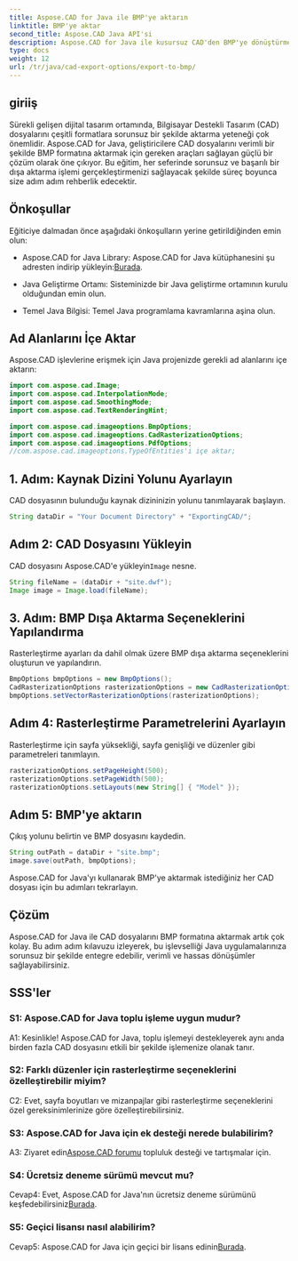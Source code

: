 ```yaml
---
title: Aspose.CAD for Java ile BMP'ye aktarın
linktitle: BMP'ye aktar
second_title: Aspose.CAD Java API'si
description: Aspose.CAD for Java ile kusursuz CAD'den BMP'ye dönüştürmeyi keşfedin. Verimli ve hassas dışa aktarmalar için adım adım kılavuzumuzu izleyin.
type: docs
weight: 12
url: /tr/java/cad-export-options/export-to-bmp/
---
```

## giriiş

Sürekli gelişen dijital tasarım ortamında, Bilgisayar Destekli Tasarım (CAD) dosyalarını çeşitli formatlara sorunsuz bir şekilde aktarma yeteneği çok önemlidir. Aspose.CAD for Java, geliştiricilere CAD dosyalarını verimli bir şekilde BMP formatına aktarmak için gereken araçları sağlayan güçlü bir çözüm olarak öne çıkıyor. Bu eğitim, her seferinde sorunsuz ve başarılı bir dışa aktarma işlemi gerçekleştirmenizi sağlayacak şekilde süreç boyunca size adım adım rehberlik edecektir.

## Önkoşullar

Eğiticiye dalmadan önce aşağıdaki önkoşulların yerine getirildiğinden emin olun:

- Aspose.CAD for Java Library: Aspose.CAD for Java kütüphanesini şu adresten indirip yükleyin:[Burada](https://releases.aspose.com/cad/java/).

- Java Geliştirme Ortamı: Sisteminizde bir Java geliştirme ortamının kurulu olduğundan emin olun.

- Temel Java Bilgisi: Temel Java programlama kavramlarına aşina olun.

## Ad Alanlarını İçe Aktar

Aspose.CAD işlevlerine erişmek için Java projenizde gerekli ad alanlarını içe aktarın:

```java
import com.aspose.cad.Image;
import com.aspose.cad.InterpolationMode;
import com.aspose.cad.SmoothingMode;
import com.aspose.cad.TextRenderingHint;

import com.aspose.cad.imageoptions.BmpOptions;
import com.aspose.cad.imageoptions.CadRasterizationOptions;
import com.aspose.cad.imageoptions.PdfOptions;
//com.aspose.cad.imageoptions.TypeOfEntities'i içe aktar;
```

## 1. Adım: Kaynak Dizini Yolunu Ayarlayın

CAD dosyasının bulunduğu kaynak dizininizin yolunu tanımlayarak başlayın.

```java
String dataDir = "Your Document Directory" + "ExportingCAD/";
```

## Adım 2: CAD Dosyasını Yükleyin

 CAD dosyasını Aspose.CAD'e yükleyin`Image` nesne.

```java
String fileName = (dataDir + "site.dwf");
Image image = Image.load(fileName);
```

## 3. Adım: BMP Dışa Aktarma Seçeneklerini Yapılandırma

Rasterleştirme ayarları da dahil olmak üzere BMP dışa aktarma seçeneklerini oluşturun ve yapılandırın.

```java
BmpOptions bmpOptions = new BmpOptions();
CadRasterizationOptions rasterizationOptions = new CadRasterizationOptions();
bmpOptions.setVectorRasterizationOptions(rasterizationOptions);
```

## Adım 4: Rasterleştirme Parametrelerini Ayarlayın

Rasterleştirme için sayfa yüksekliği, sayfa genişliği ve düzenler gibi parametreleri tanımlayın.

```java
rasterizationOptions.setPageHeight(500);
rasterizationOptions.setPageWidth(500);
rasterizationOptions.setLayouts(new String[] { "Model" });
```

## Adım 5: BMP'ye aktarın

Çıkış yolunu belirtin ve BMP dosyasını kaydedin.

```java
String outPath = dataDir + "site.bmp";
image.save(outPath, bmpOptions);
```

Aspose.CAD for Java'yı kullanarak BMP'ye aktarmak istediğiniz her CAD dosyası için bu adımları tekrarlayın.

## Çözüm

Aspose.CAD for Java ile CAD dosyalarını BMP formatına aktarmak artık çok kolay. Bu adım adım kılavuzu izleyerek, bu işlevselliği Java uygulamalarınıza sorunsuz bir şekilde entegre edebilir, verimli ve hassas dönüşümler sağlayabilirsiniz.

## SSS'ler

### S1: Aspose.CAD for Java toplu işleme uygun mudur?

A1: Kesinlikle! Aspose.CAD for Java, toplu işlemeyi destekleyerek aynı anda birden fazla CAD dosyasını etkili bir şekilde işlemenize olanak tanır.

### S2: Farklı düzenler için rasterleştirme seçeneklerini özelleştirebilir miyim?

C2: Evet, sayfa boyutları ve mizanpajlar gibi rasterleştirme seçeneklerini özel gereksinimlerinize göre özelleştirebilirsiniz.

### S3: Aspose.CAD for Java için ek desteği nerede bulabilirim?

 A3: Ziyaret edin[Aspose.CAD forumu](https://forum.aspose.com/c/cad/19) topluluk desteği ve tartışmalar için.

### S4: Ücretsiz deneme sürümü mevcut mu?

 Cevap4: Evet, Aspose.CAD for Java'nın ücretsiz deneme sürümünü keşfedebilirsiniz[Burada](https://releases.aspose.com/).

### S5: Geçici lisansı nasıl alabilirim?

 Cevap5: Aspose.CAD for Java için geçici bir lisans edinin[Burada](https://purchase.aspose.com/temporary-license/).